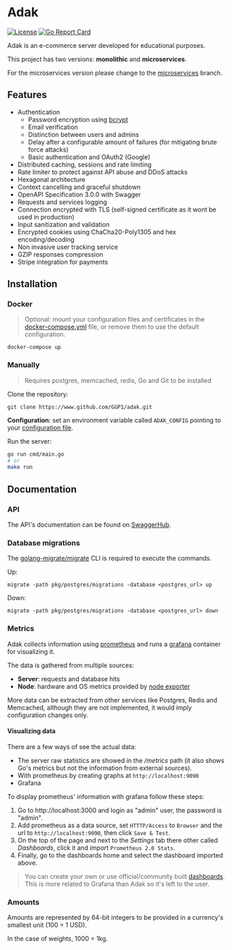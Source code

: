 # Adak

[![License](https://img.shields.io/badge/license-MIT-blue.svg)](https://github.com/GGP1/adak/blob/master/LICENSE)
[![Go Report Card](https://goreportcard.com/badge/github.com/GGP1/adak)](https://goreportcard.com/report/github.com/GGP1/adak)

Adak is an e-commerce server developed for educational purposes.

This project has two versions: **monolithic** and **microservices**.

For the microservices version please change to the [microservices](https://github.com/GGP1/adak/tree/microservices) branch.

## Features

- Authentication
    - Password encryption using [bcrypt](https://pkg.go.dev/golang.org/x/crypto/bcrypt)
    - Email verification
    - Distinction between users and admins
    - Delay after a configurable amount of failures (for mitigating brute force attacks)
    - Basic authentication and OAuth2 (Google)
- Distributed caching, sessions and rate limiting
- Rate limiter to protect against API abuse and DDoS attacks
- Hexagonal architecture
- Context cancelling and graceful shutdown
- OpenAPI Specification 3.0.0 with Swagger
- Requests and services logging
- Connection encrypted with TLS (self-signed certificate as it wont be used in production)
- Input sanitization and validation
- Encrypted cookies using ChaCha20-Poly1305 and hex encoding/decoding
- Non invasive user tracking service
- GZIP responses compression
- Stripe integration for payments

## Installation

### Docker

> Optional: mount your configuration files and certificates in the [docker-compose.yml](/docker-compose.yml) file, or remove them to use the default configuration.

```
docker-compose up
```

### Manually

> Requires postgres, memcached, redis, Go and Git to be installed

Clone the repository: 
```
git clone https://www.github.com/GGP1/adak.git
```

**Configuration**: set an environment variable called `ADAK_CONFIG` pointing to your [configuration file](/config_example.yml).

Run the server: 

```bash
go run cmd/main.go
# or
make run
```

## Documentation

### API

The API's documentation can be found on [SwaggerHub](https://app.swaggerhub.com/apis/GGP1/ADAK_OAS3/1.0.0).

### Database migrations

The [golang-migrate/migrate](https://github.com/golang-migrate/migrate) CLI is required to execute the commands.

Up:
```
migrate -path pkg/postgres/migrations -database <postgres_url> up
```

Down:
```
migrate -path pkg/postgres/migrations -database <postgres_url> down
```

### Metrics

Adak collects information using [prometheus](https://prometheus.io/) and runs a [grafana](https://grafana.com/) container for visualizing it.

The data is gathered from multiple sources:

- **Server**: requests and database hits
- **Node**: hardware and OS metrics provided by [node exporter](https://github.com/prometheus/node_exporter)

More data can be extracted from other services like Postgres, Redis and Memcached, although they are not implemented, it would imply configuration changes only.

#### Visualizing data

There are a few ways of see the actual data:

- The server raw statistics are showed in the */metrics* path (it also shows Go's metrics but not the information from external sources).
- With prometheus by creating graphs at `http://localhost:9090` 
- Grafana

To display prometheus' information with grafana follow these steps:

1. Go to http://localhost:3000 and login as "admin" user, the password is "admin".
2. Add prometheus as a data source, set `HTTTP/Access` to `Browser` and the url to `http://localhost:9090`, then click `Save & Test`.
3. On the top of the page and next to the *Settings* tab there other called *Dashboards*, click it and import `Prometheus 2.0 Stats`.
4. Finally, go to the dashboards home and select the dashboard imported above.

> You can create your own or use official/community built [dashboards](https://grafana.com/grafana/dashboards). This is more related to Grafana than Adak so it's left to the user.

### Amounts

Amounts are represented by 64-bit integers to be provided in a currency's smallest unit (100 = 1 USD).

In the case of weights, 1000 = 1kg.
